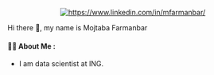 
<p align="center">
<a href="https://linkedin.com/in/https://www.linkedin.com/in/mfarmanbar/" target="blank"><img align="center" src="https://img.shields.io/badge/Linkedin-Follow-blue.svg" alt="https://www.linkedin.com/in/mfarmanbar/"/></a>
</p>


Hi there 👋, my name is Mojtaba Farmanbar
 
 #### :technologist: About Me :
- I am data scientist at ING. 





<!--
**MojiFarmanbar/MojiFarmanbar** is a ✨ _special_ ✨ repository because its `README.md` (this file) appears on your GitHub profile.

Here are some ideas to get you started:

- 🔭 I’m currently working on ...
- 🌱 I’m currently learning ...
- 👯 I’m looking to collaborate on ...
- 🤔 I’m looking for help with ...
- 💬 Ask me about ...
- 📫 How to reach me: ...
- 😄 Pronouns: ...
- ⚡ Fun fact: ...

for badges, use this one
https://hendrasob.github.io/badges/

this one is also nice:
https://www.sitepoint.com/github-profile-readme/
-->

